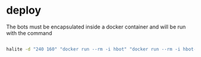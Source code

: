 # deploy

The bots must be encapsulated inside a docker container and will be run with the command

```sh

halite -d "240 160" "docker run --rm -i hbot" "docker run --rm -i hbot-go"
```